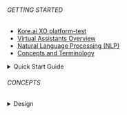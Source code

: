 
###### GETTING STARTED
- [Kore.ai XO platform-test](en/platorm/kore_xo_platform)
- [Virtual Assistants Overview](en/platorm/virtual_assistant_overview)
- [Natural Language Processing (NLP)](https://duckduckgo.com)
- [Concepts and Terminology](https://duckduckgo.com)

<details >
  <summary>Quick Start Guide
  </summary>

  - [Accessing the Platform](en/platorm/Accessing%20The%20Platform)
  - [Working with the Builder](https://duckduckgo.com)
  - [Using Workspaces](https://duckduckgo.com)

  </details>

  ###### CONCEPTS

  <details >
  <summary>Design
  </summary>

  - [Storyboard](en/platorm/Storyboard)
  - [Task](en/platorm/Task)

   <details >
  <summary>Dialog Tasks
  </summary>
  
  - [Overview](https://duckduckgo.com)

  - [Dialog Builder](https://duckduckgo.com)
  
  - [Knowledge Graph](https://duckduckgo.com)

  </details>

  </details>